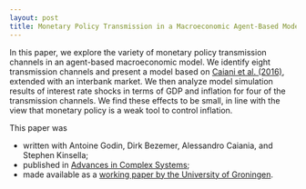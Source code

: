 ```yaml
---
layout: post
title: Monetary Policy Transmission in a Macroeconomic Agent-Based Model
---
```


In this paper, we explore the variety of monetary policy transmission channels in an agent-based macroeconomic model. We identify eight transmission channels and present a model based on [Caiani et al. (2016)](https://www.sciencedirect.com/science/article/pii/S0165188915301020?casa_token=zc6tast8B5AAAAAA:W49rsYnJzyRfmIDjD0egZ1WAd9yOYe8AXYTiMePugYzGqtm9jQSI0h9ibNBnIQJOfK-C1_B1qA), extended with an interbank market. We then analyze model simulation results of interest rate shocks in terms of GDP and inflation for four of the transmission channels. We find these effects to be small, in line with the view that monetary policy is a weak tool to control inflation.

This paper was
* written with Antoine Godin, Dirk Bezemer, Alessandro Caiania, and Stephen Kinsella;
* published in [Advances in Complex Systems](https://doi.org/10.1142/S0219525918500030);
* made available as a [working paper by the University of Groningen](https://www.rug.nl/research/portal/files/56663482/Schasfoort_Godin_Bezemer_Caiani_Kinsella_SOMWP_Final.pdf).
